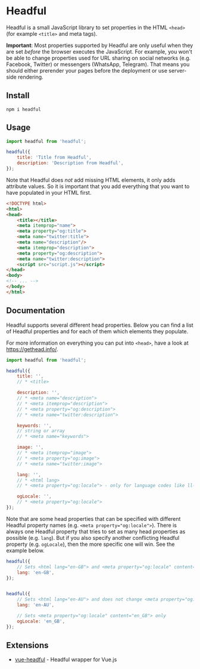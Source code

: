 # Headful

Headful is a small JavaScript library to set properties in the HTML `<head>` (for example `<title>` and meta tags).

**Important**:
Most properties supported by Headful are only useful when they are set *before* the browser executes the JavaScript.
For example, you won't be able to change properties used for URL sharing on social networks (e.g. Facebook, Twitter) or messengers (WhatsApp, Telegram).
That means you should either prerender your pages before the deployment or use server-side rendering.



## Install

```
npm i headful
```


## Usage

```js
import headful from 'headful';

headful({
    title: 'Title from Headful',
    description: 'Description from Headful',
});
```

Note that Headful does *not* add missing HTML elements, it only adds attribute values.
So it is important that you add everything that you want to have populated in your HTML first.

```html
<!DOCTYPE html>
<html>
<head>
    <title></title>
    <meta itemprop="name">
    <meta property="og:title">
    <meta name="twitter:title">
    <meta name="description"/>
    <meta itemprop="description">
    <meta property="og:description">
    <meta name="twitter:description">
    <script src="script.js"></script>
</head>
<body>
<!-- ... -->
</body>
</html>
```


## Documentation

Headful supports several different head properties.
Below you can find a list of Headful properties and for each of them which elements they populate.

For more information on everything you can put into `<head>`, have a look at <https://gethead.info/>.

```js
import headful from 'headful';

headful({
    title: '',
    // * <title>

    description: '',
    // * <meta name="description">
    // * <meta itemprop="description">
    // * <meta property="og:description">
    // * <meta name="twitter:description">

    keywords: '',
    // string or array
    // * <meta name="keywords">

    image: '',
    // * <meta itemprop="image">
    // * <meta property="og:image">
    // * <meta name="twitter:image">

    lang: '',
    // * <html lang>
    // * <meta property="og:locale"> - only for language codes like ll-CC

    ogLocale: '',
    // * <meta property="og:locale">
});
```

Note that are some head properties that can be specified with different Headful property names (e.g. `<meta property="og:locale">`).
There is always one Headful property that tries to set as many head properties as possible (e.g. `lang`).
But if you also specify another conflicting Headful property (e.g. `ogLocale`), then the more specific one will win.
See the example below.

```js
headful({
    // Sets <html lang="en-GB"> and <meta property="og:locale" content="en_GB">
    lang: 'en-GB',
});


headful({
    // Sets <html lang="en-AU"> and does not change <meta property="og:locale"> as we also specify 'ogLocale'
    lang: 'en-AU',

    // Sets <meta property="og:locale" content="en_GB"> only
    ogLocale: 'en_GB',
});
```


## Extensions

* [vue-headful](https://github.com/troxler/vue-headful) - Headful wrapper for Vue.js
